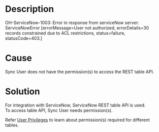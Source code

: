 # Description
OH-ServiceNow-1003: Error in response from serviceNow server: ServiceNowError \[errorMessage=User not authorized, errorDetails=30 records constrained due to ACL restrictions, status=failure, statusCode=403.\]

# Cause

Sync User does not have the permission(s) to access the REST table API.

# Solution

For integration with ServiceNow, ServiceNow REST table API is used.  
To access table API, Sync User needs permission(s).  

Refer [User Privileges](../../../../connectors/servicenow.md#user_privileges) to learn about permission(s) required for different tables.
